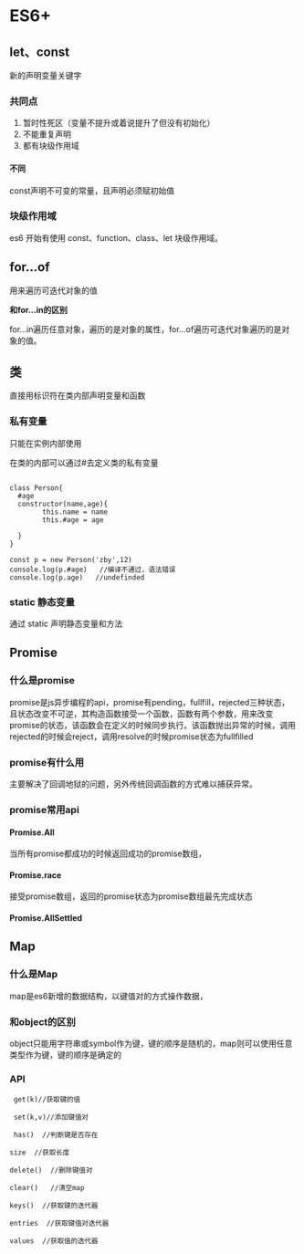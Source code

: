 # ES6+

## let、const

新的声明变量关键字

### 共同点

1. 暂时性死区（变量不提升或着说提升了但没有初始化）
2. 不能重复声明
3. 都有块级作用域

#### 不同

const声明不可变的常量，且声明必须赋初始值

### 块级作用域

es6 开始有使用 const、function、class、let 块级作用域。

## for...of

用来遍历可迭代对象的值

**和for...in的区别**

for...in遍历任意对象，遍历的是对象的属性，for...of遍历可迭代对象遍历的是对象的值。

## 类

直接用标识符在类内部声明变量和函数

### 私有变量

只能在实例内部使用

在类的内部可以通过#去定义类的私有变量

```

class Person{
  #age
  constructor(name,age){
        this.name = name
        this.#age = age

  }
}

const p = new Person('zby',12)
console.log(p.#age)   //编译不通过，语法错误
console.log(p.age)   //undefinded

```

### static 静态变量

通过 static 声明静态变量和方法



## Promise

### 什么是promise

promise是js异步编程的api，promise有pending，fullfill，rejected三种状态，且状态改变不可逆，其构造函数接受一个函数，函数有两个参数，用来改变promise的状态，该函数会在定义的时候同步执行。该函数抛出异常的时候，调用rejected的时候会reject，调用resolve的时候promise状态为fullfilled

### promise有什么用

主要解决了回调地狱的问题，另外传统回调函数的方式难以捕获异常。



### promise常用api

#### Promise.All

当所有promise都成功的时候返回成功的promise数组，

#### Promise.race

接受promise数组，返回的promise状态为promise数组最先完成状态

#### Promise.AllSettled



## Map

### 什么是Map

map是es6新增的数据结构，以键值对的方式操作数据，



### 和object的区别

object只能用字符串或symbol作为键，键的顺序是随机的，map则可以使用任意类型作为键，键的顺序是确定的

### API

```
 get(k)//获取键的值

 set(k,v)//添加键值对

 has()  //判断键是否存在

size  //获取长度

delete()  //删除键值对

clear()   //清空map

keys()  //获取键的迭代器

entries  //获取键值对迭代器

values  //获取值的迭代器
```


